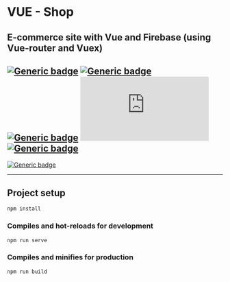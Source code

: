 # VUE - Shop
## E-commerce site with Vue and Firebase (using Vue-router and Vuex)
## [![Generic badge](https://img.shields.io/badge/&#9881;-HTML-green.svg?style=plastic&logo=HTML5)](https://developer.mozilla.org/en-US/docs/Web/Guide/HTML/HTML5) [![Generic badge](https://img.shields.io/badge/&#9881;-Sass-pink.svg?style=plastic&logo=Sass)](https://www.tutorialrepublic.com/css-tutorial/) [![Generic badge](https://img.shields.io/badge/&#9881;-JS-yellow.svg?style=plastic&logo=Javascript)](https://developer.mozilla.org/en-US/docs/Web/JavaScript) [![Generic badge](https://img.shields.io/badge/&#9881;-VUE-BRIGHTGREEN.svg?style=plastic&logo=Vue.js)](https://vuejs.org/) [![Generic badge](https://img.shields.io/badge/&#9881;-Firebase-orange.svg?style=plastic&logo=Firebase)](https://firebase.google.com/)


[![Generic badge](https://img.shields.io/badge/Live%20demo%20@-Firebase-yellow.svg?style=for-the-badge&logo=Firebase)](https://vue-ecommerce-9894c.firebaseapp.com/)


<hr>

## Project setup
```
npm install
```

### Compiles and hot-reloads for development
```
npm run serve
```

### Compiles and minifies for production
```
npm run build
```

